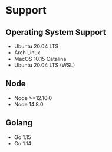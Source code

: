 [//]: # "managed by eankeen/globe. don't edit!"

# Support

## Operating System Support

- Ubuntu 20.04 LTS
- Arch Linux
- MacOS 10.15 Catalina
- Ubuntu 20.04 LTS (WSL)

## Node

- Node >=12.10.0
- Node 14.8.0

## Golang

- Go 1.15
- Go 1.14
